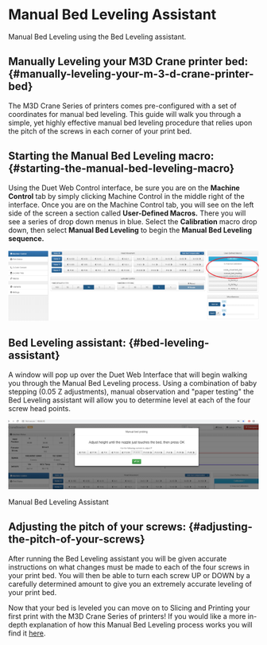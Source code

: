 # Manual Bed Leveling Assistant

Manual Bed Leveling using the Bed Leveling assistant.

## Manually Leveling your M3D Crane printer bed: {#manually-leveling-your-m-3-d-crane-printer-bed}

The M3D Crane Series of printers comes pre-configured with a set of coordinates for manual bed leveling. This guide will walk you through a simple, yet highly effective manual bed leveling procedure that relies upon the pitch of the screws in each corner of your print bed.

## Starting the Manual Bed Leveling macro: {#starting-the-manual-bed-leveling-macro}

Using the Duet Web Control interface, be sure you are on the **Machine Control** tab by simply clicking Machine Control in the middle right of the interface. Once you are on the Machine Control tab, you will see on the left side of the screen a section called **User-Defined Macros.** There you will see a series of drop down menus in blue. Select the **Calibration** macro drop down, then select **Manual Bed Leveling** to begin the **Manual Bed Leveling sequence.**

![Manual bed leveling assistant](../.gitbook/assets/duet8.png)

## Bed Leveling assistant: {#bed-leveling-assistant}

A window will pop up over the Duet Web Interface that will begin walking you through the Manual Bed Leveling process. Using a combination of baby stepping \(0.05 Z adjustments\), manual observation and "paper testing" the Bed Leveling assistant will allow you to determine level at each of the four screw head points.

![](../.gitbook/assets/bedlevel1.png)

Manual Bed Leveling Assistant

## Adjusting the pitch of your screws: {#adjusting-the-pitch-of-your-screws}

After running the Bed Leveling assistant you will be given accurate instructions on what changes must be made to each of the four screws in your print bed. You will then be able to turn each screw UP or DOWN by a carefully determined amount to give you an extremely accurate leveling of your print bed.

Now that your bed is leveled you can move on to Slicing and Printing your first print with the M3D Crane Series of printers! If you would like a more in-depth explanation of how this Manual Bed Leveling process works you will find it [here](https://duet3d.dozuki.com/Wiki/Using_the_manual_bed_levelling_assistant).[  
](https://crane.printm3d.com/crane-bowden-guide/intro-to-duet-web-control)

